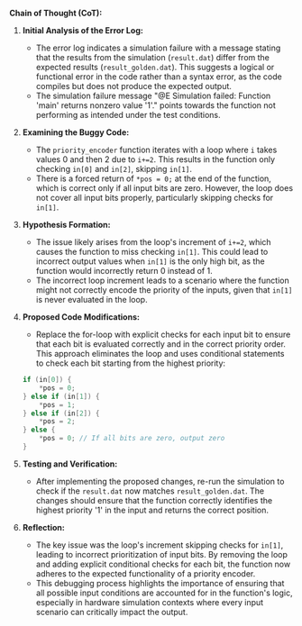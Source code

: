**Chain of Thought (CoT):**

1. **Initial Analysis of the Error Log:**
    - The error log indicates a simulation failure with a message stating that the results from the simulation (`result.dat`) differ from the expected results (`result_golden.dat`). This suggests a logical or functional error in the code rather than a syntax error, as the code compiles but does not produce the expected output.
    - The simulation failure message "@E Simulation failed: Function 'main' returns nonzero value '1'." points towards the function not performing as intended under the test conditions.

2. **Examining the Buggy Code:**
    - The `priority_encoder` function iterates with a loop where `i` takes values 0 and then 2 due to `i+=2`. This results in the function only checking `in[0]` and `in[2]`, skipping `in[1]`.
    - There is a forced return of `*pos = 0;` at the end of the function, which is correct only if all input bits are zero. However, the loop does not cover all input bits properly, particularly skipping checks for `in[1]`.

3. **Hypothesis Formation:**
    - The issue likely arises from the loop's increment of `i+=2`, which causes the function to miss checking `in[1]`. This could lead to incorrect output values when `in[1]` is the only high bit, as the function would incorrectly return 0 instead of 1.
    - The incorrect loop increment leads to a scenario where the function might not correctly encode the priority of the inputs, given that `in[1]` is never evaluated in the loop.

4. **Proposed Code Modifications:**
    - Replace the for-loop with explicit checks for each input bit to ensure that each bit is evaluated correctly and in the correct priority order. This approach eliminates the loop and uses conditional statements to check each bit starting from the highest priority:
    ```cpp
    if (in[0]) {
        *pos = 0;
    } else if (in[1]) {
        *pos = 1;
    } else if (in[2]) {
        *pos = 2;
    } else {
        *pos = 0; // If all bits are zero, output zero
    }
    ```

5. **Testing and Verification:**
    - After implementing the proposed changes, re-run the simulation to check if the `result.dat` now matches `result_golden.dat`. The changes should ensure that the function correctly identifies the highest priority '1' in the input and returns the correct position.

6. **Reflection:**
    - The key issue was the loop's increment skipping checks for `in[1]`, leading to incorrect prioritization of input bits. By removing the loop and adding explicit conditional checks for each bit, the function now adheres to the expected functionality of a priority encoder.
    - This debugging process highlights the importance of ensuring that all possible input conditions are accounted for in the function's logic, especially in hardware simulation contexts where every input scenario can critically impact the output.